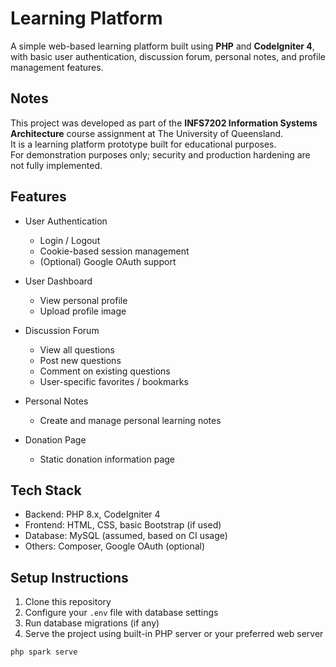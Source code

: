 # Learning Platform

A simple web-based learning platform built using **PHP** and **CodeIgniter 4**, with basic user authentication, discussion forum, personal notes, and profile management features.

## Notes

This project was developed as part of the **INFS7202 Information Systems Architecture** course assignment at The University of Queensland.  
It is a learning platform prototype built for educational purposes.  
For demonstration purposes only; security and production hardening are not fully implemented.

## Features

- User Authentication

  - Login / Logout
  - Cookie-based session management
  - (Optional) Google OAuth support

- User Dashboard

  - View personal profile
  - Upload profile image

- Discussion Forum

  - View all questions
  - Post new questions
  - Comment on existing questions
  - User-specific favorites / bookmarks

- Personal Notes

  - Create and manage personal learning notes

- Donation Page
  - Static donation information page

## Tech Stack

- Backend: PHP 8.x, CodeIgniter 4
- Frontend: HTML, CSS, basic Bootstrap (if used)
- Database: MySQL (assumed, based on CI usage)
- Others: Composer, Google OAuth (optional)

## Setup Instructions

1. Clone this repository
2. Configure your `.env` file with database settings
3. Run database migrations (if any)
4. Serve the project using built-in PHP server or your preferred web server

```bash
php spark serve
```
